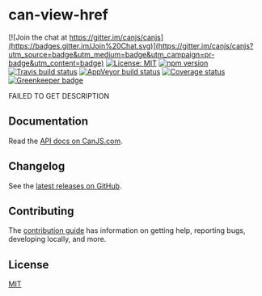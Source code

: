# can-view-href

[![Join the chat at https://gitter.im/canjs/canjs](https://badges.gitter.im/Join%20Chat.svg)](https://gitter.im/canjs/canjs?utm_source=badge&utm_medium=badge&utm_campaign=pr-badge&utm_content=badge)
[![License: MIT](https://img.shields.io/badge/license-MIT-blue.svg)](https://github.com/canjs/can-view-href/blob/master/LICENSE.md)
[![npm version](https://badge.fury.io/js/can-view-href.svg)](https://www.npmjs.com/package/can-view-href)
[![Travis build status](https://travis-ci.org/canjs/can-view-href.svg?branch=master)](https://travis-ci.org/canjs/can-view-href)
[![AppVeyor build status](https://ci.appveyor.com/api/projects/status/github/canjs/can-view-href?branch=master&svg=true)](https://ci.appveyor.com/project/matthewp/can-view-href)
[![Coverage status](https://coveralls.io/repos/github/canjs/can-view-href/badge.svg?branch=master)](https://coveralls.io/github/canjs/can-view-href?branch=master)
[![Greenkeeper badge](https://badges.greenkeeper.io/canjs/can-view-href.svg)](https://greenkeeper.io/)

FAILED TO GET DESCRIPTION

## Documentation

Read the [API docs on CanJS.com](https://canjs.com/doc/can-view-href.html).

## Changelog

See the [latest releases on GitHub](https://github.com/canjs/can-view-href/releases).

## Contributing

The [contribution guide](https://github.com/canjs/can-view-href/blob/master/CONTRIBUTING.md) has information on getting help, reporting bugs, developing locally, and more.

## License

[MIT](https://github.com/canjs/can-view-href/blob/master/LICENSE.md)

